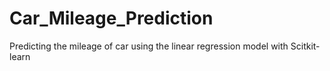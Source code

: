 # Car_Mileage_Prediction
Predicting the mileage of car using the linear regression model with Scitkit-learn
